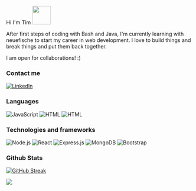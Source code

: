 Hi I'm Tim <img src="https://media.giphy.com/media/mGcNjsfWAjY5AEZNw6/giphy.gif" width="50"></h2>

After first steps of coding with Bash and Java, I'm currently learning with neuefische to start my career in web development. I love to build things and break things and put them back together.

I am open for collaborations! :)


### Contact me

[![LinkedIn](https://img.shields.io/badge/LinkedIn-000?logo=linkedin)](https://www.linkedin.com/in/tim-eifler/)

### Languages

![JavaScript](https://img.shields.io/badge/-JavaScript-000?&logo=JavaScript)
![HTML](https://img.shields.io/badge/-HTML-000?logo=HTML5)
![HTML](https://img.shields.io/badge/-CSS3-000?logo=CSS3)

### Technologies and frameworks

![Node.js](https://img.shields.io/badge/-Node.js-000?&logo=node.js)
![React](https://img.shields.io/badge/-React-000?&logo=React)
![Express.js](https://img.shields.io/badge/-Expressjs-000?logo=Express)
![MongoDB](https://img.shields.io/badge/-MongoDB-000?logo=MongoDB)
![Bootstrap](https://img.shields.io/badge/-Bootstrap-000?logo=Bootstrap)

### Github Stats


[![GitHub Streak](https://github-readme-streak-stats.herokuapp.com/?user=teifler)](https://git.io/streak-stats)



![](https://komarev.com/ghpvc/?username=teifler&color=blue)
